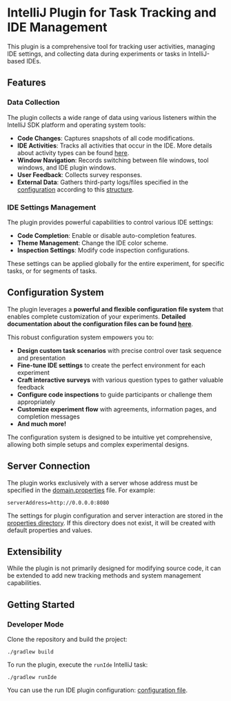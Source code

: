 # IntelliJ Plugin for Task Tracking and IDE Management

This plugin is a comprehensive tool for tracking user activities, managing IDE settings, and collecting data during experiments or tasks in IntelliJ-based IDEs.

## Features

### Data Collection
The plugin collects a wide range of data using various listeners within the IntelliJ SDK platform and operating system tools:

- **Code Changes**: Captures snapshots of all code modifications.
- **IDE Activities**: Tracks all activities that occur in the IDE. More details about activity types can be found [here](src/main/kotlin/org/jetbrains/research/tasktracker/tracking/activity/ActivityEvent.kt).
- **Window Navigation**: Records switching between file windows, tool windows, and IDE plugin windows.
- **User Feedback**: Collects survey responses.
- **External Data**: Gathers third-party logs/files specified in the [configuration](src/main/kotlin/org/jetbrains/research/tasktracker/config/content/PluginInfoConfig.kt) according to this [structure](src/main/kotlin/org/jetbrains/research/tasktracker/config/content/Log.kt).

### IDE Settings Management
The plugin provides powerful capabilities to control various IDE settings:

- **Code Completion**: Enable or disable auto-completion features.
- **Theme Management**: Change the IDE color scheme.
- **Inspection Settings**: Modify code inspection configurations.

These settings can be applied globally for the entire experiment, for specific tasks, or for segments of tasks.

## Configuration System

The plugin leverages a **powerful and flexible configuration file system** that enables complete customization of your experiments. **Detailed documentation about the configuration files can be found [here](src/main/resources/org/jetbrains/research/tasktracker/config/)**.

This robust configuration system empowers you to:
- **Design custom task scenarios** with precise control over task sequence and presentation
- **Fine-tune IDE settings** to create the perfect environment for each experiment
- **Craft interactive surveys** with various question types to gather valuable feedback
- **Configure code inspections** to guide participants or challenge them appropriately
- **Customize experiment flow** with agreements, information pages, and completion messages
- **And much more!**

The configuration system is designed to be intuitive yet comprehensive, allowing both simple setups and complex experimental designs.

## Server Connection

The plugin works exclusively with a server whose address must be specified in the [domain.properties](src/main/resources/properties/actual/domain.properties) file. For example:

```
serverAddress=http://0.0.0.0:8080
```

The settings for plugin configuration and server interaction are stored in the [properties directory](src/main/resources/properties/actual). If this directory does not exist, it will be created with default properties and values.

## Extensibility

While the plugin is not primarily designed for modifying source code, it can be extended to add new tracking methods and system management capabilities.

## Getting Started

### Developer Mode

Clone the repository and build the project:

```text
./gradlew build
```

To run the plugin, execute the `runIde` IntelliJ task:

```text
./gradlew runIde
```

You can use the run IDE plugin configuration: [configuration file](../.run/Run%20IDE%20with%20Plugin.run.xml).
